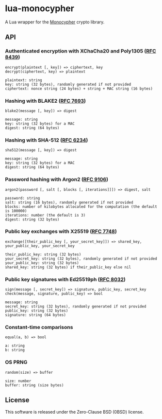 # lua-monocypher

A Lua wrapper for the [Monocypher](https://monocypher.org/) crypto library.

## API

### Authenticated encryption with XChaCha20 and Poly1305 ([RFC 8439](https://www.rfc-editor.org/rfc/rfc8439))

    encrypt(plaintext [, key]) => ciphertext, key
    decrypt(ciphertext, key) => plaintext

    plaintext: string
    key: string (32 bytes), randomly generated if not provided
    ciphertext: nonce string (24 bytes) + string + MAC string (16 bytes)

### Hashing with BLAKE2 ([RFC 7693](https://www.rfc-editor.org/rfc/rfc7693))

    blake2(message [, key]) => digest

    message: string
    key: string (32 bytes) for a MAC
    digest: string (64 bytes)

### Hashing with SHA-512 ([RFC 6234](https://www.rfc-editor.org/rfc/rfc6234))

    sha512(message [, key]) => digest

    message: string
    key: string (32 bytes) for a MAC
    digest: string (64 bytes)

### Password hashing with Argon2 ([RFC 9106](https://www.rfc-editor.org/rfc/rfc9106))

    argon2(password [, salt [, blocks [, iterations]]]) => digest, salt

    password: string
    salt: string (16 bytes), randomly generated if not provided
    blocks: number of kilobytes allocated for the computation (the default is 100000)
    iterations: number (the default is 3)
    digest: string (32 bytes)

### Public key exchanges with X25519 ([RFC 7748](https://www.rfc-editor.org/rfc/rfc7748))

    exchange([their_public_key [, your_secret_key]]) => shared_key, your_public_key, your_secret_key

    their_public_key: string (32 bytes)
    your_secret_key: string (32 bytes), randomly generated if not provided
    your_public_key: string (32 bytes)
    shared_key: string (32 bytes) if their_public_key else nil

### Public key signatures with Ed25519ph ([RFC 8032](https://www.rfc-editor.org/rfc/rfc8032))

    sign(message [, secret_key]) => signature, public_key, secret_key
    check(message, signature, public_key) => bool

    message: string
    secret_key: string (32 bytes), randomly generated if not provided
    public_key: string (32 bytes)
    signature: string (64 bytes)

### Constant-time comparisons

    equal(a, b) => bool

    a: string
    b: string

### OS PRNG

    random(size) => buffer

    size: number
    buffer: string (size bytes)

## License

This software is released under the Zero-Clause BSD (0BSD) license.
